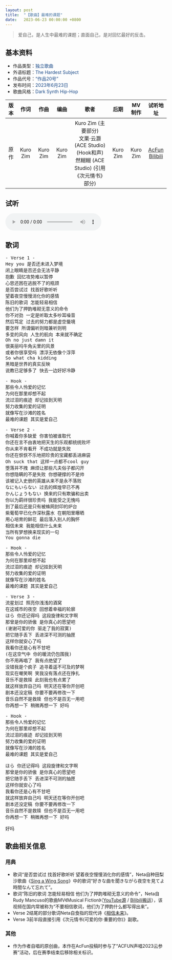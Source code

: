 ```yaml
---
layout: post
title:  "【歌曲】最难的课题"
date:   2023-06-23 00:00:00 +0800
---
```


>  爱自己，是人生中最难的课题；直面自己，是对回忆最好的反击。

## 基本资料

* 作品类型：<font color="#194987">独立歌曲</font>
* 外语标题：<font color="#194987">The Hardest Subject</font>
* 作品代号：<font color="#194987">“作品20号”</font>
* 发布时间：<font color="#194987">2023年6月23日</font>
* 歌曲风格：<font color="#194987">Dark Synth Hip-Hop</font>

| 版本 | 作词 | 作曲 | 编曲 | 歌者 | 后期 | MV制作 | 试听地址 |
| :--: | :--: | :--: | :--: | :--: | :--: | :--: | :--: | 
| 原作 | Kuro Zim | Kuro Zim | Kuro Zim | Kuro Zim (主要部分)<br>文栗·云灏 (ACE Studio) (Hook和声)<br>然糊糊 (ACE Studio) (引用《次元情书》部分) | Kuro Zim | Kuro Zim | [AcFun](https://www.acfun.cn/v/ac41656423)<br>[Bilibili](https://www.bilibili.com/video/BV1QW4y1S7i9/) |

## 试听

<audio controls>
	<source src="/assets/audio/song20.mp3" type="audio/mp3">
</audio>

## 歌词

<pre>
- Verse 1 -
Hey you 是否还未进入梦境
闭上眼睛是否还会无法平静
抱歉 回忆攻势难以暂停
心思还困在逃脱不了的瓶颈
是否尝试过 找首好歌听听
望着夜空慢慢消化你的感情
陈旧的歌词 怎能轻易相信
他们为了押韵堆砌无意义的命令
你不对劲 一定是听取太多吵耳噪音
然后笃定 过去的努力都是虚空蜃境
要怎样 所谓偏听则暗兼听则明
多变的风向 人生的航向 本来就不确定
Oh no just damn it
很美丽吗牛角尖里的风景
或者你很享受吗 漂浮无依像个浮萍
So what cha kidding
黑暗是世界的真实反映
说教已足够多了 快去一边好好冷静

- Hook -
那些令人怜爱的记忆
为何在那里却想不起
流过泪的痕迹 却记挂到天明
努力收集的爱的证明
就像写在沙滩的姓名
最难的课题 其实是爱自己

- Verse 2 -
你喊着你多缺爱 你害怕被谁取代
你还在言不由衷地把天生的乐观都统统败坏
你从来不肯看开 不成功就是失败
你还在恹恹不乐地把珍贵的宝藏都丢进麻袋
Oh suck that 这样一点都不cool guy
堕落并不拽 麻烦让那些凡夫俗子都闪开
你想隐瞒的不是失败 你想硬撑的不是帅
该被记入史册的英雄从来不是永不落败
なにもいらない 过去的辉煌早已不再
かんじょうもない 换来的只有欺骗和出卖
你以为羁绊很珍贵吗 我能受之无愧吗
到了最后还是只有被蛛网封印的炉台
紫葡萄早已化作深秋露水 在朝阳里曝晒
用心培育的鲜花 最后落入别人的胸怀
相信未来 我能相信什么未来
当所有梦想换来现实的一句
You gonna die

- Hook -
那些令人怜爱的记忆
为何在那里却想不起
流过泪的痕迹 却记挂到天明
努力收集的爱的证明
就像写在沙滩的姓名
最难的课题 其实是爱自己

- Verse 3 -
流星划过 照亮你浅浅的酒窝
在这城市的夜空 回想着幸福的轮廓
ほら 你还记得吗 这段旋律和文字啊
那曾是你的骄傲 是你真心的愿望吧
(谢谢可爱的你 驱走了我的寂寞)
把它随手丢下 丢进深不可测的抽匣
这样你就安心了吗
我看你还是心有不甘吧
(在这空气中 你的暖流仍包围我)
你不用再唱了 我有点绝望了
没错我是个疯子 追寻着遥不可及的梦啊
现实在嘲笑啊 笑我没有落点还在挣扎
音乐不是救赎 此刻我也有点累了
就这样放弃自己吗 明天还在等你开创吧
剧本还没定稿 你要不要再修改一下
音乐自然不是救赎 但也不是百无一用吧
你再想一下 稍微再想一下 好吗

- Hook -
那些令人怜爱的记忆
为何在那里却想不起
流过泪的痕迹 却记挂到天明
努力收集的爱的证明
就像写在沙滩的姓名
最难的课题 其实是爱自己

ほら 你还记得吗 这段旋律和文字啊
那曾是你的骄傲 是你真心的愿望吧
把它随手丢下 丢进深不可测的抽匣
这样你就安心了吗
我看你还是心有不甘吧
就这样放弃自己吗 明天还在等你开创吧
剧本还没定稿 你要不要再修改一下
音乐自然不是救赎 但也不是百无一用吧
你再想一下 稍微再想一下 好吗

好吗
</pre>

## 歌曲相关信息

### 用典

* 歌词“是否尝试过 找首好歌听听 望着夜空慢慢消化你的感情”，Neta自种田梨沙歌曲《[Sing a Wing Song](https://music.163.com/#/song?id=2003293900)》中的歌词“好きな曲を聞きながら夜空を見てよ 時間なんて忘れて”。
* 歌词“陈旧的歌词 怎能轻易相信 他们为了押韵堆砌无意义的命令”，Neta自Rudy Mancuso的歌曲MV《Musical Fiction》（[YouTube源](https://www.youtube.com/watch?v=3k6RD9zVvpE) / [Bilibili搬运](https://www.bilibili.com/video/BV1nW411q7RV/)），该视频在国内常被称为“不要相信歌词，他们为了押韵什么都写得出来”。
* Verse 2结尾的部分歌词Neta自食指的现代诗《[相信未来](https://baike.baidu.com/item/%E7%9B%B8%E4%BF%A1%E6%9C%AA%E6%9D%A5/56396?)》。
* Verse 3前半段直接引用《次元情书(可爱的你·重要的你)》副歌。

### 其他

* 作为作者自唱的原创曲，本作在AcFun投稿时参与了“ACFUN声唱2023云参赛”活动，后在赛季结束后移除相关标识。
